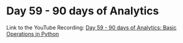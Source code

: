 # Day 59 - 90 days of Analytics



Link to the YouTube Recording:
  [Day 59 - 90 days of Analytics: Basic Operations in Python](https://youtu.be/xWaXi9H9dXc)


